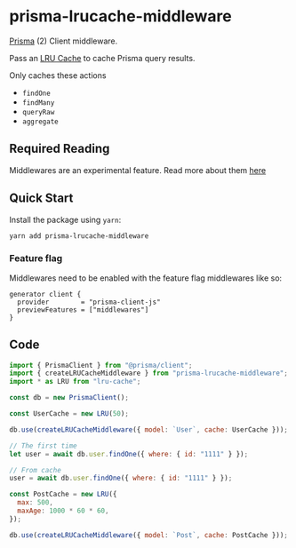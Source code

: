 # prisma-lrucache-middleware

[Prisma](https://www.prisma.io/) (2) Client middleware.

Pass an [LRU Cache](https://github.com/isaacs/node-lru-cache) to cache Prisma query results.

Only caches these actions

- `findOne`
- `findMany`
- `queryRaw`
- `aggregate`

## Required Reading

Middlewares are an experimental feature. Read more about them [here](https://github.com/prisma/prisma/releases/tag/2.3.0)

## Quick Start

Install the package using `yarn`:

```bash
yarn add prisma-lrucache-middleware
```

### Feature flag

Middlewares need to be enabled with the feature flag middlewares like so:

```
generator client {
  provider        = "prisma-client-js"
  previewFeatures = ["middlewares"]
}
```

## Code

```js
import { PrismaClient } from "@prisma/client";
import { createLRUCacheMiddleware } from "prisma-lrucache-middleware";
import * as LRU from "lru-cache";

const db = new PrismaClient();

const UserCache = new LRU(50);

db.use(createLRUCacheMiddleware({ model: `User`, cache: UserCache }));

// The first time
let user = await db.user.findOne({ where: { id: "1111" } });

// From cache
user = await db.user.findOne({ where: { id: "1111" } });

const PostCache = new LRU({
  max: 500,
  maxAge: 1000 * 60 * 60,
});

db.use(createLRUCacheMiddleware({ model: `Post`, cache: PostCache }));
```
